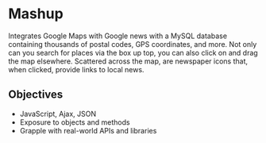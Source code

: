 # Mashup
Integrates Google Maps with Google news with a MySQL database containing thousands of postal codes, GPS coordinates, and more.
Not only can you search for places via the box up top, you can also click on and drag the map elsewhere.
Scattered across the map, are newspaper icons that, when clicked, provide links to local news.
## Objectives
* JavaScript, Ajax, JSON
* Exposure to objects and methods
* Grapple with real-world APIs and libraries

